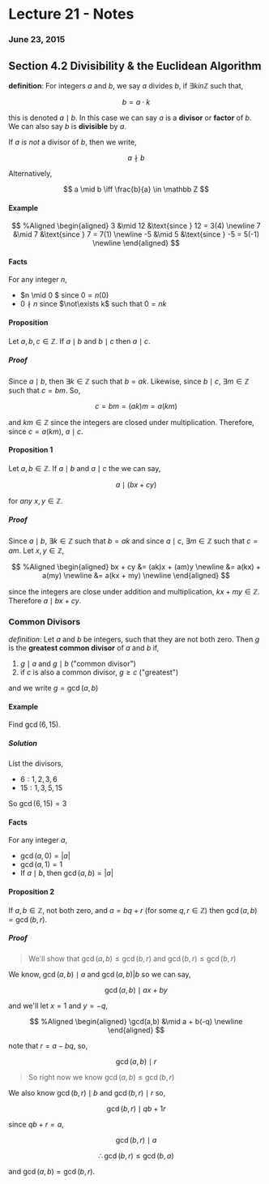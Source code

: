 # Lecture 21 - Notes  

### June 23, 2015  

## Section 4.2 Divisibility & the Euclidean Algorithm

__definition__: For integers $a$ and $b$, we say $a$ divides $b$, if $\exists k in \mathbb Z$ such that,

$$
    b = a \cdot k
$$

this is denoted $a \mid b$. In this case we can say $a$ is a __divisor__ or __factor__ of $b$. We can also say $b$ is __divisible__ by $a$.

If $a$ _is not_ a divisor of $b$, then we write,

$$
    a \nmid b
$$

Alternatively,

$$
    a \mid b \iff \frac{b}{a} \in \mathbb Z
$$

#### Example

$$ %Aligned
\begin{aligned}
    3 &\mid 12 &\text{since } 12 = 3(4) \newline
    7 &\mid 7  &\text{since } 7 = 7(1) \newline
    -5 &\mid 5 &\text{since } -5 = 5(-1) \newline
\end{aligned}
$$

#### Facts

For any integer $n$,

* $n \mid 0 $ since $0 = n(0)$
* $0 \nmid n$ since $\not\exists k$ such that $0 = nk$

#### Proposition

Let $a,b,c \in \mathbb Z$. If $a \mid b$ and $b \mid c$ then $a \mid c$.

##### Proof

Since $a \mid b$, then $\exists k \in \mathbb Z$ such that $b = ak$. Likewise, since $b \mid c$, $\exists m \in \mathbb Z$ such that $c = bm$. So,

$$
    c = bm = (ak)m = a(km)
$$

and $km \in \mathbb Z$ since the integers are closed under multiplication. Therefore, since $c = a(km)$, $a \mid c$.

#### Proposition 1

Let $a,b \in \mathbb Z$. If $a \mid b$ and $a \mid c$ the we can say,

$$
    a \mid (bx + cy)
$$

for _any_ $x,y \in \mathbb Z$.

##### Proof

Since $a \mid b$, $\exists k \in \mathbb Z$ such that $b = ak$ and since $a \mid c$, $\exists m \in \mathbb Z$ such that $c = am$. Let $x,y \in \mathbb Z$,

$$ %Aligned
\begin{aligned}
    bx + cy &= (ak)x + (am)y \newline
    &= a(kx) + a(my) \newline
    &= a(kx + my) \newline
\end{aligned}
$$

since the integers are close under addition and multiplication, $kx + my \in \mathbb Z$. Therefore $a \mid bx + cy$.

### Common Divisors

_definition_: Let $a$ and $b$ be integers, such that they are not both zero. Then $g$ is the __greatest common divisor__ of $a$ and $b$ if,

1. $g \mid a$ and $g \mid b$ ("common divisor")
2. if $c$ is also a common divisor, $g \ge c$ ("greatest")

and we write $g = \gcd(a,b)$

#### Example

Find $\gcd(6,15)$.

##### Solution

List the divisors,

* $6: 1,2,3,6$
* $15: 1,3,5,15$

So $\gcd(6,15) = 3$

#### Facts

For any integer $a$,

* $\gcd(a,0) = |a|$
* $\gcd(a,1) = 1$
* If $a \mid b$, then $\gcd(a,b) = |a|$

#### Proposition 2

If $a,b \in \mathbb Z$, not both zero, and $a = bq + r$ (for some $q,r \in \mathbb Z$) then $\gcd(a,b) = \gcd(b,r)$.

##### Proof

> We'll show that $\gcd(a,b) \le \gcd(b,r)$ and $\gcd(b,r) \le \gcd(b,r)$

We know, $\gcd(a,b) \mid a$ and $\gcd(a,b) | b$ so we can say,

$$
    \gcd(a,b) \mid ax + by
$$

and we'll let $x = 1$ and $y = -q$,

$$ %Aligned
\begin{aligned}
    \gcd(a,b) &\mid a + b(-q) \newline
\end{aligned}
$$

note that $r = a - bq$, so,

$$
    \gcd(a,b) \mid r
$$

> So right now we know $\gcd(a,b) \le \gcd(b,r)$

We also know $\gcd(b,r) \mid b$ and $\gcd(b,r) \mid r$ so,

$$
    \gcd(b,r) \mid qb + 1r
$$

since $qb + r = a$,

$$
    \gcd(b,r) \mid a
$$

$$
    \therefore \gcd(b,r) \le \gcd(b,a)
$$

and $\gcd(a,b) = \gcd(b,r)$.
